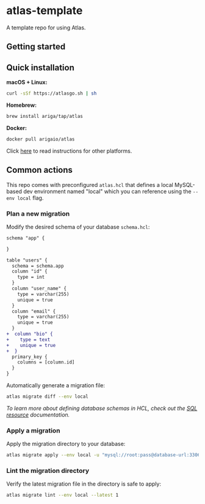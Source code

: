 # atlas-template

A template repo for using Atlas.

## Getting started

## Quick installation

**macOS + Linux:**

```bash
curl -sSf https://atlasgo.sh | sh
```

**Homebrew:**

```bash
brew install ariga/tap/atlas
```

**Docker:**

```bash
docker pull arigaio/atlas
```

Click [here](https://atlasgo.io/getting-started#installation) to read instructions for other platforms.

## Common actions

This repo comes with preconfigured `atlas.hcl` that defines a local MySQL-based dev environment named "local" which
you can reference using the `--env local` flag.

### Plan a new migration

Modify the desired schema of your database `schema.hcl`:

```diff
schema "app" {

}

table "users" {
  schema = schema.app
  column "id" {
    type = int
  }
  column "user_name" {
    type = varchar(255)
    unique = true
  }
  column "email" {
    type = varchar(255)
    unique = true
  }
+  column "bio" {
+    type = text
+    unique = true
+  }
  primary_key {
    columns = [column.id]
  }
}
```

Automatically generate a migration file:

```bash
atlas migrate diff --env local
```

_To learn more about defining database schemas in HCL, check out the [SQL resource](https://atlasgo.io/atlas-schema/sql-resources)
documentation._

### Apply a migration

Apply the migration directory to your database:

```bash
atlas migrate apply --env local -u "mysql://root:pass@database-url:3306/app"
```

### Lint the migration directory

Verify the latest migration file in the directory is safe to apply:

```bash
atlas migrate lint --env local --latest 1
```
